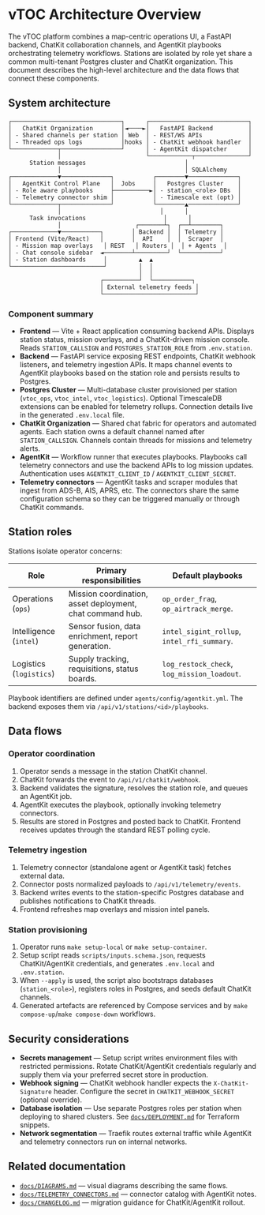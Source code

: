 # vTOC Architecture Overview

The vTOC platform combines a map-centric operations UI, a FastAPI backend, ChatKit collaboration channels, and AgentKit
playbooks orchestrating telemetry workflows. Stations are isolated by role yet share a common multi-tenant Postgres cluster and
ChatKit organization. This document describes the high-level architecture and the data flows that connect these components.

## System architecture

```
┌───────────────────────────────┐      ┌────────────────────────────┐
│   ChatKit Organization        │◄────►│   FastAPI Backend          │
│ - Shared channels per station │ Web  │ - REST/WS APIs             │
│ - Threaded ops logs           │hooks │ - ChatKit webhook handler  │
└─────────────┬─────────────────┘      │ - AgentKit dispatcher      │
              │                        └────────────┬───────────────┘
      Station messages                            │
              │                                   │ SQLAlchemy
┌─────────────▼──────────────┐           ┌────────▼──────────────┐
│   AgentKit Control Plane   │  Jobs     │   Postgres Cluster    │
│ - Role aware playbooks     ├──────────►│ - station_<role> DBs  │
│ - Telemetry connector shim │           │ - Timescale ext (opt) │
└─────────────┬──────────────┘           └────────▲──────────────┘
              │                            │      │
      Task invocations                      │      │
              │                     ┌───────┴┐  ┌──┴────────┐
┌─────────────▼───────────┐        │ Backend │  │ Telemetry │
│ Frontend (Vite/React)   │        │  API    │  │  Scraper  │
│ - Mission map overlays   │ REST   │ Routers │  │ + Agents  │
│ - Chat console sidebar  ◄────────┴─────────┘  └───────────┘
│ - Station dashboards     │         ▲  ▲
└──────────────────────────┘         │  │
                                     │  │
                          ┌──────────┘  └───────────┐
                          │ External telemetry feeds │
                          └──────────────────────────┘
```

### Component summary

- **Frontend** — Vite + React application consuming backend APIs. Displays station status, mission overlays, and a ChatKit-driven
  mission console. Reads `STATION_CALLSIGN` and `POSTGRES_STATION_ROLE` from `.env.station`.
- **Backend** — FastAPI service exposing REST endpoints, ChatKit webhook listeners, and telemetry ingestion APIs. It maps channel
  events to AgentKit playbooks based on the station role and persists results to Postgres.
- **Postgres Cluster** — Multi-database cluster provisioned per station (`vtoc_ops`, `vtoc_intel`, `vtoc_logistics`). Optional
  TimescaleDB extensions can be enabled for telemetry rollups. Connection details live in the generated `.env.local` file.
- **ChatKit Organization** — Shared chat fabric for operators and automated agents. Each station owns a default channel named
  after `STATION_CALLSIGN`. Channels contain threads for missions and telemetry alerts.
- **AgentKit** — Workflow runner that executes playbooks. Playbooks call telemetry connectors and use the backend APIs to log
  mission updates. Authentication uses `AGENTKIT_CLIENT_ID` / `AGENTKIT_CLIENT_SECRET`.
- **Telemetry connectors** — AgentKit tasks and scraper modules that ingest from ADS-B, AIS, APRS, etc. The connectors share the
  same configuration schema so they can be triggered manually or through ChatKit commands.

## Station roles

Stations isolate operator concerns:

| Role | Primary responsibilities | Default playbooks |
| --- | --- | --- |
| Operations (`ops`) | Mission coordination, asset deployment, chat command hub. | `op_order_frag`, `op_airtrack_merge`. |
| Intelligence (`intel`) | Sensor fusion, data enrichment, report generation. | `intel_sigint_rollup`, `intel_rfi_summary`. |
| Logistics (`logistics`) | Supply tracking, requisitions, status boards. | `log_restock_check`, `log_mission_loadout`. |

Playbook identifiers are defined under `agents/config/agentkit.yml`. The backend exposes them via `/api/v1/stations/<id>/playbooks`.

## Data flows

### Operator coordination

1. Operator sends a message in the station ChatKit channel.
2. ChatKit forwards the event to `/api/v1/chatkit/webhook`.
3. Backend validates the signature, resolves the station role, and queues an AgentKit job.
4. AgentKit executes the playbook, optionally invoking telemetry connectors.
5. Results are stored in Postgres and posted back to ChatKit. Frontend receives updates through the standard REST polling cycle.

### Telemetry ingestion

1. Telemetry connector (standalone agent or AgentKit task) fetches external data.
2. Connector posts normalized payloads to `/api/v1/telemetry/events`.
3. Backend writes events to the station-specific Postgres database and publishes notifications to ChatKit threads.
4. Frontend refreshes map overlays and mission intel panels.

### Station provisioning

1. Operator runs `make setup-local` or `make setup-container`.
2. Setup script reads `scripts/inputs.schema.json`, requests ChatKit/AgentKit credentials, and generates `.env.local` and
   `.env.station`.
3. When `--apply` is used, the script also bootstraps databases (`station_<role>`), registers roles in Postgres, and seeds
   default ChatKit channels.
4. Generated artefacts are referenced by Compose services and by `make compose-up`/`make compose-down` workflows.

## Security considerations

- **Secrets management** — Setup script writes environment files with restricted permissions. Rotate ChatKit/AgentKit credentials
  regularly and supply them via your preferred secret store in production.
- **Webhook signing** — ChatKit webhook handler expects the `X-ChatKit-Signature` header. Configure the secret in
  `CHATKIT_WEBHOOK_SECRET` (optional override).
- **Database isolation** — Use separate Postgres roles per station when deploying to shared clusters. See
  [`docs/DEPLOYMENT.md`](DEPLOYMENT.md#multi-station-postgres) for Terraform snippets.
- **Network segmentation** — Traefik routes external traffic while AgentKit and telemetry connectors run on internal networks.

## Related documentation

- [`docs/DIAGRAMS.md`](DIAGRAMS.md) — visual diagrams describing the same flows.
- [`docs/TELEMETRY_CONNECTORS.md`](TELEMETRY_CONNECTORS.md) — connector catalog with AgentKit notes.
- [`docs/CHANGELOG.md`](CHANGELOG.md) — migration guidance for ChatKit/AgentKit rollout.

